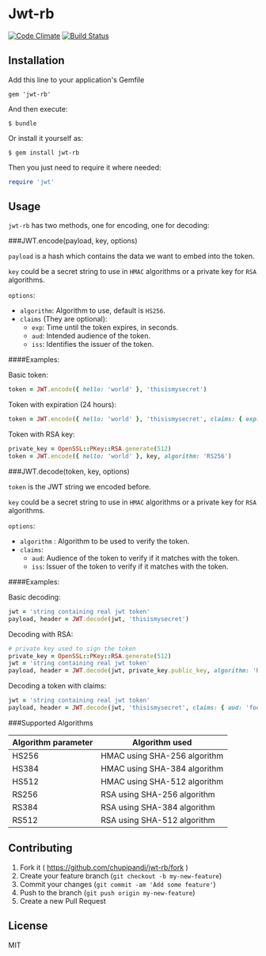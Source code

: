 # Jwt-rb
[![Code Climate](https://codeclimate.com/github/chupipandi/jwt-rb.png)](https://codeclimate.com/github/chupipandi/jwt-rb) [![Build Status](https://travis-ci.org/chupipandi/jwt-rb.svg?branch=master)](https://travis-ci.org/chupipandi/jwt-rb)

## Installation

Add this line to your application's Gemfile

    gem 'jwt-rb'

And then execute:

    $ bundle

Or install it yourself as:

    $ gem install jwt-rb
    
Then you just need to require it where needed:

```ruby
require 'jwt'
```

## Usage

`jwt-rb` has two methods, one for encoding, one for decoding:

###JWT.encode(payload, key, options)

`payload` is a hash which contains the data we want to embed into the token.

`key` could be a secret string to use in `HMAC` algorithms or a private key for `RSA` algorithms.

`options`:

* `algorithm`: Algorithm to use, default is `HS256`.
* `claims` (They are optional):
    * `exp`: Time until the token expires, in seconds.
    * `aud`: Intended audience of the token.
    * `iss`: Identifies the issuer of the token.
    
####Examples:

Basic token:
```ruby
token = JWT.encode({ hello: 'world' }, 'thisismysecret')
```

Token with expiration (24 hours):
```ruby
token = JWT.encode({ hello: 'world' }, 'thisismysecret', claims: { exp: 86400 })
```

Token with RSA key:
```ruby
private_key = OpenSSL::PKey::RSA.generate(512)
token = JWT.encode({ hello: 'world' }, key, algorithm: 'RS256')
```

###JWT.decode(token, key, options)

`token` is the JWT string we encoded before.

`key` could be a secret string to use in `HMAC` algorithms or a private key for `RSA` algorithms.

`options`:
 
* `algorithm` : Algorithm to be used to verify the token.
* `claims`:
    * `aud`: Audience of the token to verify if it matches with the token.
    * `iss`: Issuer of the token to verify if it matches with the token.

####Examples:

Basic decoding:
```ruby
jwt = 'string containing real jwt token'
payload, header = JWT.decode(jwt, 'thisismysecret')
```

Decoding with RSA:
```ruby
# private key used to sign the token
private_key = OpenSSL::PKey::RSA.generate(512)
jwt = 'string containing real jwt token'
payload, header = JWT.decode(jwt, private_key.public_key, algorithm: 'RS256')
```

Decoding a token with claims:
```ruby
jwt = 'string containing real jwt token'
payload, header = JWT.decode(jwt, 'thisismysecret', claims: { aud: 'foo' })
```
    
###Supported Algorithms

Algorithm parameter | Algorithm used
----------|-------
HS256 | HMAC using SHA-256 algorithm
HS384 | HMAC using SHA-384 algorithm
HS512 | HMAC using SHA-512 algorithm
RS256 | RSA using SHA-256 algorithm
RS384 | RSA using SHA-384 algorithm
RS512 | RSA using SHA-512 algorithm
        
## Contributing

1. Fork it ( https://github.com/chupipandi/jwt-rb/fork )
2. Create your feature branch (`git checkout -b my-new-feature`)
3. Commit your changes (`git commit -am 'Add some feature'`)
4. Push to the branch (`git push origin my-new-feature`)
5. Create a new Pull Request

## License

MIT
